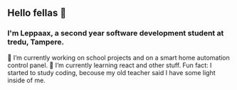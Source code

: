## Hello fellas 👋 
### I'm Leppaax, a second year software development student at tredu, Tampere.

🔭 I’m currently working on school projects and on a smart home automation control panel.
🌱 I’m currently learning react and other stuff.
Fun fact: I started to study coding, becouse my old teacher said I have some light inside of me.

<!--
**Leppaax/Leppaax** is a ✨ _special_ ✨ repository because its `README.md` (this file) appears on your GitHub profile.

Here are some ideas to get you started:

- 🔭 I’m currently working on ...
- 🌱 I’m currently learning ...
- 👯 I’m looking to collaborate on ...
- 🤔 I’m looking for help with ...
- 💬 Ask me about ...
- 📫 How to reach me: ...
- 😄 Pronouns: ...
- ⚡ Fun fact: ...
-->
